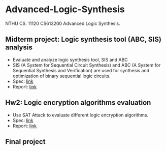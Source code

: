 # Advanced-Logic-Synthesis
NTHU CS. 11120 CS613200 Advanced Logic Synthesis.

## Midterm project: Logic synthesis tool (ABC, SIS) analysis
- Evaluate and analyze logic synthesis tool, SIS and ABC
- SIS (A System for Sequential Circuit Synthesis) and ABC (A System for Sequential Synthesis and Verification) are used for synthesis and optimization of binary sequential logic circuits.
- Spec: [link](Midterm%20project/HW1_Spec.pdf)
- Report: [link](Midterm%20project/HW1_111062584.pdf)

## Hw2: Logic encryption algorithms evaluation
- Use SAT Attack to evaluate different logic encryption algorithms.
- Spec: [link](Hw2/HW2_Spec.pdf)
- Report: [link](Hw2/HW2_111062584.pdf)

## Final project
